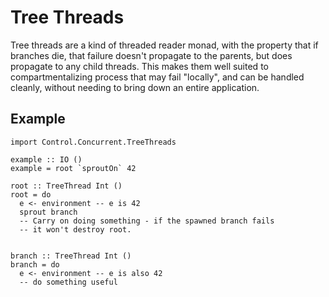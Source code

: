 # Tree Threads

Tree threads are a kind of threaded reader monad, with the property that if branches die, that failure doesn't propagate to the parents, but does propagate to any child threads. This makes them well suited to compartmentalizing process that may fail "locally", and can be handled cleanly, without needing to bring down an entire application.

## Example

```
import Control.Concurrent.TreeThreads

example :: IO ()
example = root `sproutOn` 42

root :: TreeThread Int ()
root = do
  e <- environment -- e is 42
  sprout branch
  -- Carry on doing something - if the spawned branch fails
  -- it won't destroy root.


branch :: TreeThread Int ()
branch = do
  e <- environment -- e is also 42
  -- do something useful
```